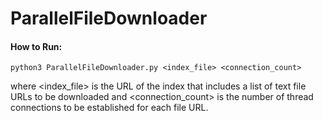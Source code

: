 # ParallelFileDownloader

#### How to Run:

```
python3 ParallelFileDownloader.py <index_file> <connection_count>
```
where <index_file> is the URL of the index that includes a list of text file URLs to be downloaded and <connection_count> is the number of thread connections to be established for each file URL.

